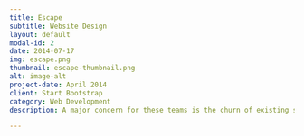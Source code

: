 ```yaml
---
title: Escape
subtitle: Website Design
layout: default
modal-id: 2
date: 2014-07-17
img: escape.png
thumbnail: escape-thumbnail.png
alt: image-alt
project-date: April 2014
client: Start Bootstrap
category: Web Development
description: A major concern for these teams is the churn of existing season ticket holders. Actual renewal data for the season ticket holders of an NFL team was tracked against previous year’s data to find out any pattern for non-renewal of season tickets.

---
```

